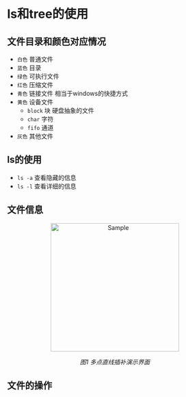 # ls和tree的使用
## 文件目录和颜色对应情况
  - `白色` 普通文件
  - `蓝色` 目录
  - `绿色` 可执行文件
  - `红色` 压缩文件
- `青色` 链接文件  相当于windows的快捷方式
- `黄色` 设备文件
  - `block` 块  硬盘抽象的文件
  - `char` 字符
  - `fifo` 通道
- `灰色` 其他文件
## ls的使用
- `ls -a`  查看隐藏的信息
- `ls -l`  查看详细的信息
## 文件信息
<p align="center">
	<img src="https://github.com/kaitokuroba7/CNC--interpolation/blob/master/CNC_1.png" alt="Sample"  width="300" height="300">
	<p align="center">
		<em> 图1 多点直线插补演示界面</em>
	</p>
</p>

## 文件的操作

